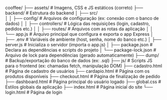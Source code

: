 cooffee/
├── assets/                  # Imagens, CSS e JS estáticos (correto)
├── backend/                 # Estrutura do backend
│   ├── src/                 
│   │   ├── config/          # Arquivos de configuração (ex: conexão com o banco de dados)
│   │   ├── controllers/     # Lógica das requisições (login, cadastro, pedidos etc.)
│   │   ├── routes/          # Arquivos com as rotas da aplicação
│   │   └── app.js           # Arquivo principal que configura e exporta o app Express
│   ├── .env                 # Variáveis de ambiente (host, senha, nome do banco etc.)
│   ├── server.js            # Inicializa o servidor (importa o app.js)
│   ├── package.json         # Declara as dependências e scripts do projeto
│   └── package-lock.json    # Arquivo de lock para dependências (gerado automaticamente)
├── dump/                    # Backup/exportação do banco de dados (ex: .sql)
├── js/                      # Scripts JS para o frontend (ex: chamadas fetch, manipulação DOM)
├── cadastro.html            # Página de cadastro de usuários
├── cardapio.html            # Página com os produtos disponíveis
├── checkout.html            # Página de finalização de pedido
├── dashboard.html           # Página principal do usuário logado
├── global.css               # Estilos globais da aplicação
├── index.html               # Página inicial do site
└── login.html               # Página de login
